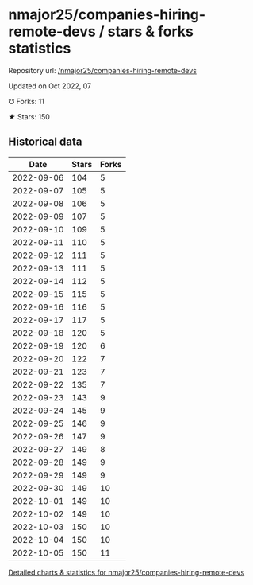# nmajor25/companies-hiring-remote-devs / stars & forks statistics

Repository url: [/nmajor25/companies-hiring-remote-devs](https://github.com/nmajor25/companies-hiring-remote-devs)

Updated on Oct 2022, 07

☋ Forks: 11

★ Stars: 150

## Historical data
| Date | Stars | Forks |
|------|-------|-------|
| 2022-09-06 | 104 | 5 | 
| 2022-09-07 | 105 | 5 | 
| 2022-09-08 | 106 | 5 | 
| 2022-09-09 | 107 | 5 | 
| 2022-09-10 | 109 | 5 | 
| 2022-09-11 | 110 | 5 | 
| 2022-09-12 | 111 | 5 | 
| 2022-09-13 | 111 | 5 | 
| 2022-09-14 | 112 | 5 | 
| 2022-09-15 | 115 | 5 | 
| 2022-09-16 | 116 | 5 | 
| 2022-09-17 | 117 | 5 | 
| 2022-09-18 | 120 | 5 | 
| 2022-09-19 | 120 | 6 | 
| 2022-09-20 | 122 | 7 | 
| 2022-09-21 | 123 | 7 | 
| 2022-09-22 | 135 | 7 | 
| 2022-09-23 | 143 | 9 | 
| 2022-09-24 | 145 | 9 | 
| 2022-09-25 | 146 | 9 | 
| 2022-09-26 | 147 | 9 | 
| 2022-09-27 | 149 | 8 | 
| 2022-09-28 | 149 | 9 | 
| 2022-09-29 | 149 | 9 | 
| 2022-09-30 | 149 | 10 | 
| 2022-10-01 | 149 | 10 | 
| 2022-10-02 | 149 | 10 | 
| 2022-10-03 | 150 | 10 | 
| 2022-10-04 | 150 | 10 | 
| 2022-10-05 | 150 | 11 | 


[Detailed charts & statistics for nmajor25/companies-hiring-remote-devs](https://reviewgithub.com/rep/nmajor25/companies-hiring-remote-devs)
